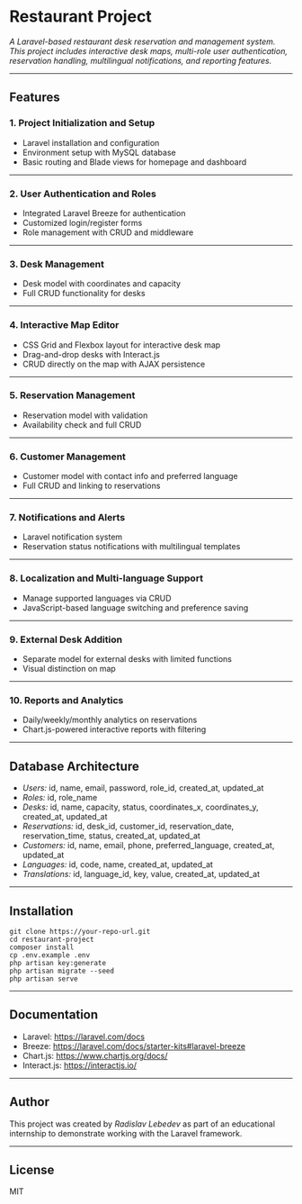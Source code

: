 # Restaurant Project

_A Laravel-based restaurant desk reservation and management system. This project includes interactive desk maps, multi-role user authentication, reservation handling, multilingual notifications, and reporting features._

***

## Features

### 1. Project Initialization and Setup
- Laravel installation and configuration
- Environment setup with MySQL database
- Basic routing and Blade views for homepage and dashboard

***

### 2. User Authentication and Roles
- Integrated Laravel Breeze for authentication
- Customized login/register forms
- Role management with CRUD and middleware

***

### 3. Desk Management
- Desk model with coordinates and capacity
- Full CRUD functionality for desks

***

### 4. Interactive Map Editor
- CSS Grid and Flexbox layout for interactive desk map
- Drag-and-drop desks with Interact.js
- CRUD directly on the map with AJAX persistence

***

### 5. Reservation Management
- Reservation model with validation
- Availability check and full CRUD

***

### 6. Customer Management
- Customer model with contact info and preferred language
- Full CRUD and linking to reservations

***

### 7. Notifications and Alerts
- Laravel notification system
- Reservation status notifications with multilingual templates

***

### 8. Localization and Multi-language Support
- Manage supported languages via CRUD
- JavaScript-based language switching and preference saving

***

### 9. External Desk Addition
- Separate model for external desks with limited functions
- Visual distinction on map

***

### 10. Reports and Analytics
- Daily/weekly/monthly analytics on reservations
- Chart.js-powered interactive reports with filtering

***

## Database Architecture

- _Users:_ id, name, email, password, role_id, created_at, updated_at
- _Roles:_ id, role_name
- _Desks:_ id, name, capacity, status, coordinates_x, coordinates_y, created_at, updated_at
- _Reservations:_ id, desk_id, customer_id, reservation_date, reservation_time, status, created_at, updated_at
- _Customers:_ id, name, email, phone, preferred_language, created_at, updated_at
- _Languages:_ id, code, name, created_at, updated_at
- _Translations:_ id, language_id, key, value, created_at, updated_at

***

## Installation

```
git clone https://your-repo-url.git
cd restaurant-project
composer install
cp .env.example .env
php artisan key:generate
php artisan migrate --seed
php artisan serve
```

***

## Documentation

- Laravel: https://laravel.com/docs
- Breeze: https://laravel.com/docs/starter-kits#laravel-breeze
- Chart.js: https://www.chartjs.org/docs/
- Interact.js: https://interactjs.io/

***

## Author

This project was created by _Radislav Lebedev_ as part of an educational internship to demonstrate working with the Laravel framework.

***

## License

MIT